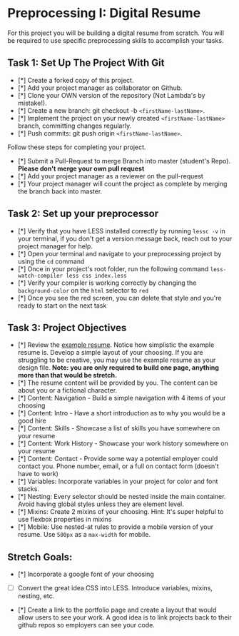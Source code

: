 # Preprocessing I: Digital Resume

For this project you will be building a digital resume from scratch. You will be required to use specific preprocessing skills to accomplish your tasks.  

## Task 1: Set Up The Project With Git

- [*] Create a forked copy of this project.
- [*] Add your project manager as collaborator on Github.
- [*] Clone your OWN version of the repository (Not Lambda's by mistake!).
- [*] Create a new branch: git checkout -b `<firstName-lastName>`.
- [*] Implement the project on your newly created `<firstName-lastName>` branch, committing changes regularly.
- [*] Push commits: git push origin `<firstName-lastName>`.
 
Follow these steps for completing your project.

- [*] Submit a Pull-Request to merge <firstName-lastName> Branch into master (student's  Repo). **Please don't merge your own pull request**
- [*] Add your project manager as a reviewer on the pull-request
- [*] Your project manager will count the project as complete by merging the branch back into master.

## Task 2: Set up your preprocessor
* [*] Verify that you have LESS installed correctly by running `lessc -v` in your terminal, if you don't get a version message back, reach out to your project manager for help.
* [*] Open your terminal and navigate to your preprocessing project by using the `cd` command
* [*] Once in your project's root folder, run the following command `less-watch-compiler less css index.less`
* [*] Verify your compiler is working correctly by changing the `background-color` on the `html` selector to `red`
* [*] Once you see the red screen, you can delete that style and you're ready to start on the next task

## Task 3: Project Objectives

* [*] Review the [example resume](resume-example.png).  Notice how simplistic the example resume is.  Develop a simple layout of your choosing. If you are struggling to be creative, you may use the example resume as your design file. 
**Note: you are only required to build one page, anything more than that would be stretch.**
* [*] The resume content will be provided by you. The content can be about you or a fictional character.  
* [*] Content: Navigation - Build a simple navigation with 4 items of your choosing
* [*] Content: Intro - Have a short introduction as to why you would be a good hire
* [*] Content: Skills - Showcase a list of skills you have somewhere on your resume
* [*] Content: Work History - Showcase your work history somewhere on your resume
* [*] Content: Contact - Provide some way a potential employer could contact you.  Phone number, email, or a full on contact form (doesn't have to work)
* [*] Variables: Incorporate variables in your project for color and font stacks.  
* [*] Nesting: Every selector should be nested inside the main container.  Avoid having global styles unless they are element level.
* [*] Mixins: Create 2 mixins of your choosing. Hint: It's super helpful to use flexbox properties in mixins
* [*] Mobile: Use nested-at rules to provide a mobile version of your resume.  Use `500px` as a `max-width` for mobile. 

## Stretch Goals: 
* [*] Incorporate a google font of your choosing
* [ ] Convert the great idea CSS into LESS.  Introduce variables, mixins, nesting, etc. 
* [*] Create a link to the portfolio page and create a layout that would allow users to see your work.  A good idea is to link projects back to their github repos so employers can see your code.



